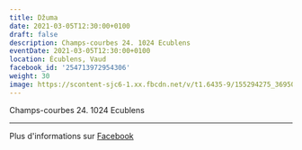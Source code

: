 ```yaml
---
title: Džuma
date: 2021-03-05T12:30:00+0100
draft: false
description: Champs-courbes 24. 1024 Ecublens
eventDate: 2021-03-05T12:30:00+0100
location: Écublens, Vaud
facebook_id: '254713972954306'
weight: 30
image: https://scontent-sjc6-1.xx.fbcdn.net/v/t1.6435-9/155294275_3695079563921169_4909597834044538694_n.jpg?_nc_cat=101&ccb=1-7&_nc_sid=9e60e4&_nc_ohc=MDZ1f3Nv8zEQ7kNvwH80BNM&_nc_oc=Adll5v8NUfuplS3sLZkegf9MDNQFxiPsPbrlFK0d3FKR6LllkxxT-WL69b9A0gDGGCo&_nc_zt=23&_nc_ht=scontent-sjc6-1.xx&edm=ABTKTjYEAAAA&_nc_gid=hHqeLxofug1Ko-kea_7hgQ&oh=00_Afc6MetCXPgDbx5NGLa-njavZaenP_RJHYGpr0odfXSKRA&oe=690E9A5B
---
```


Champs-courbes 24. 1024 Ecublens

---

Plus d'informations sur [Facebook](https://facebook.com/events/254713972954306)
